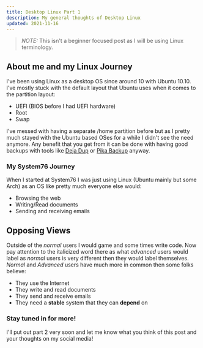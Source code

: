 ```yaml
---
title: Desktop Linux Part 1
description: My general thoughts of Desktop Linux 
updated: 2021-11-16
---
```


> *NOTE:* This isn't a beginner focused post as I will be using Linux terminology. 

## About me and my Linux Journey

I've been using Linux as a desktop OS since around 10 with Ubuntu 10.10. I've mostly stuck with the default layout that Ubuntu uses when it comes to the partition layout:

- UEFI (BIOS before I had UEFI hardware)
- Root
- Swap

I've messed with having a separate /home partition before but as I pretty much stayed with the Ubuntu based OSes for a while I didn't see the need anymore. Any benefit that you get from it can be done with having good backups with tools like [Deja Dup](https://flathub.org/apps/details/org.gnome.DejaDup) or [Pika Backup](https://flathub.org/apps/details/org.gnome.World.PikaBackup) anyway. 

### My System76 Journey

When I started at System76 I was just using Linux (Ubuntu mainly but some Arch) as an OS like pretty much everyone else would:

- Browsing the web
- Writing/Read documents 
- Sending and receiving emails

## Opposing Views

Outside of the *normal* users I would game and some times write code. Now pay attention to the italicized word there as what *advanced* users would label as *normal* users is very different then they would label themselves. *Normal* and *Advanced* users have much more in common then some folks believe:

- They use the Internet
- They write and read documents
- They send and receive emails
- They need a **stable** system that they can **depend** on

### Stay tuned in for more!

I'll put out part 2 very soon and let me know what you think of this post and your thoughts on my social media!
